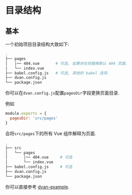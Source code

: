 # 目录结构

## 基本

一个初始项目目录结构大致如下:
```sh
.
├── pages
│   │── 404.vue       # 可选, 如果存在则替换默认 404 页面.
│   └── index.vue
├── babel.config.js   # 可选, 其他的 babel 选项.
├── dvan.config.js
└── package.json
```

你可以在`dvan.config.js`配置`pagesDir`字段更换页面目录.

例如

```js
module.exports = {
  pagesDir: 'src/pages'
}
```

会将`src/pages`下的所有 Vue 组件解释为页面.

```sh
.
├── src
│   └── pages
│       │── 404.vue     # 可选
│       └── index.vue
├── babel.config.js     # 可选
├── dvan.config.js
└── package.json
```

你可以直接参考 [dvan-example](https://github.com/dvanjs/dvan-example).

